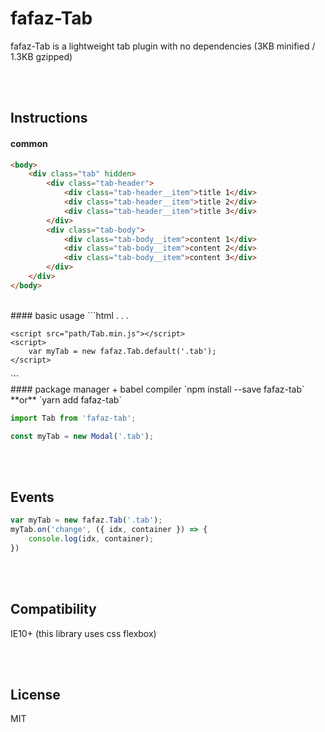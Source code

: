 # fafaz-Tab
fafaz-Tab is a lightweight tab plugin with no dependencies (3KB minified / 1.3KB gzipped)

</br><br/>

## Instructions 
#### common

```html
<body>
    <div class="tab" hidden>
        <div class="tab-header">
            <div class="tab-header__item">title 1</div>
            <div class="tab-header__item">title 2</div>
            <div class="tab-header__item">title 3</div>
        </div>
        <div class="tab-body">
            <div class="tab-body__item">content 1</div>
            <div class="tab-body__item">content 2</div>
            <div class="tab-body__item">content 3</div>
        </div>
    </div>
</body>
```

<br/>
#### basic usage
```html
<body>
  .
  .
  .

    <script src="path/Tab.min.js"></script>
    <script>
        var myTab = new fafaz.Tab.default('.tab');
    </script>
</body>
```

<br/>
#### package manager + babel compiler 
`npm install --save fafaz-tab` **or** `yarn add fafaz-tab`


```javascript
import Tab from 'fafaz-tab';

const myTab = new Modal('.tab');
```


<br/><br/>

## Events

```javascript
var myTab = new fafaz.Tab('.tab');
myTab.on('change', ({ idx, container }) => {
    console.log(idx, container);
})
```


<br/><br/>

## Compatibility

IE10+ (this library uses css flexbox)

<br/><br/>

## License

MIT
